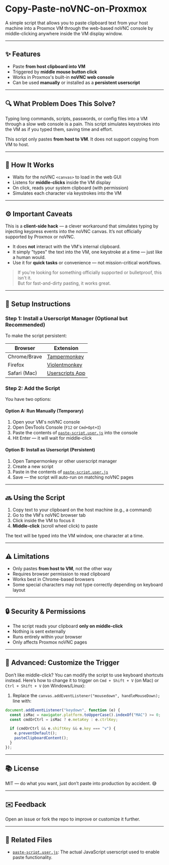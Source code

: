 # Copy-Paste-noVNC-on-Proxmox

A simple script that allows you to paste clipboard text from your host machine into a Proxmox VM through the web-based noVNC console by middle-clicking anywhere inside the VM display window.

---

## ✨ Features

- Paste **from host clipboard into VM**
- Triggered by **middle mouse button click**
- Works in Proxmox's built-in **noVNC web console**
- Can be used **manually** or installed as a **persistent userscript**

---

## 🔍 What Problem Does This Solve?

Typing long commands, scripts, passwords, or config files into a VM through a slow web console is a pain. This script simulates keystrokes into the VM as if you typed them, saving time and effort.

This script only pastes **from host to VM**. It does not support copying from VM to host.

---

## 🔄 How It Works

- Waits for the noVNC `<canvas>` to load in the web GUI
- Listens for **middle-clicks** inside the VM display
- On click, reads your system clipboard (with permission)
- Simulates each character via keystrokes into the VM

---

## ⚙️ Important Caveats

This is a **client-side hack** — a clever workaround that simulates typing by injecting keypress events into the noVNC canvas. It’s not officially supported by Proxmox or noVNC.

- It does **not** interact with the VM's internal clipboard.
- It simply "types" the text into the VM, one keystroke at a time — just like a human would.
- Use it for **quick tasks** or convenience — not mission-critical workflows.

> If you're looking for something officially supported or bulletproof, this isn't it.  
> But for fast-and-dirty pasting, it works great.

---

## 🔧 Setup Instructions

### Step 1: Install a Userscript Manager (Optional but Recommended)

To make the script persistent:

| Browser      | Extension                                                                 |
| ------------ | ------------------------------------------------------------------------- |
| Chrome/Brave | [Tampermonkey](https://tampermonkey.net)                                  |
| Firefox      | [Violentmonkey](https://violentmonkey.github.io)                          |
| Safari (Mac) | [Userscripts App](https://apps.apple.com/us/app/userscripts/id1463298887) |

### Step 2: Add the Script

You have two options:

#### Option A: Run Manually (Temporary)

1. Open your VM's noVNC console
2. Open DevTools Console (`F12` or `Cmd+Opt+I`)
3. Paste the contents of [`paste-script.user.js`](./paste-script.user.js) into the console
4. Hit Enter — it will wait for middle-click

#### Option B: Install as Userscript (Persistent)

1. Open Tampermonkey or other userscript manager
2. Create a new script
3. Paste in the contents of [`paste-script.user.js`](./paste-script.user.js)
4. Save — the script will auto-run on matching noVNC pages

---

## 🔜 Using the Script

1. Copy text to your clipboard on the host machine (e.g., a command)
2. Go to the VM's noVNC browser tab
3. Click inside the VM to focus it
4. **Middle-click** (scroll wheel click) to paste

The text will be typed into the VM window, one character at a time.

---

## ⚠️ Limitations

- Only pastes **from host to VM**, not the other way
- Requires browser permission to read clipboard
- Works best in Chrome-based browsers
- Some special characters may not type correctly depending on keyboard layout

---

## 🔒 Security & Permissions

- The script reads your clipboard **only on middle-click**
- Nothing is sent externally
- Runs entirely within your browser
- Only affects Proxmox noVNC pages

---

## 🚀 Advanced: Customize the Trigger

Don’t like middle-click? You can modify the script to use keyboard shortcuts instead. Here’s how to change it to trigger on `Cmd + Shift + V` (on Mac) or `Ctrl + Shift + V` (on Windows/Linux):

1. Replace the `canvas.addEventListener("mousedown", handleMouseDown);` line with:

```js
document.addEventListener("keydown", function (e) {
  const isMac = navigator.platform.toUpperCase().indexOf("MAC") >= 0;
  const cmdOrCtrl = isMac ? e.metaKey : e.ctrlKey;

  if (cmdOrCtrl && e.shiftKey && e.key === "v") {
    e.preventDefault();
    pasteClipboardContent();
  }
});
```
---

## 📚 License

MIT — do what you want, just don’t paste into production by accident. 😅

---

## ✉️ Feedback

Open an issue or fork the repo to improve or customize it further.

---

## 🔗 Related Files

- [`paste-script.user.js`](./paste-script.user.js): The actual JavaScript userscript used to enable paste functionality.

